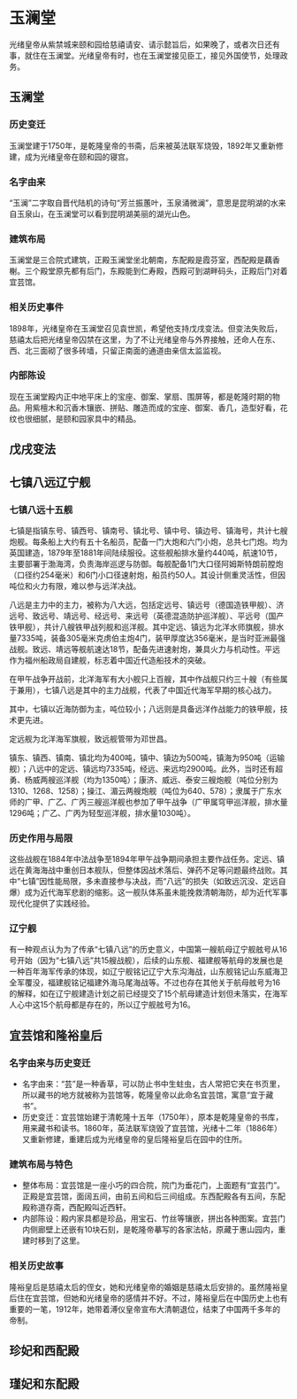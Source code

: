 # 玉澜堂

光绪皇帝从紫禁城来颐和园给慈禧请安、请示懿旨后，如果晚了，或者次日还有事，就住在玉澜堂。光绪皇帝有时，也在玉澜堂接见臣工，接见外国使节，处理政务。

## 玉澜堂

### 历史变迁
 
玉澜堂建于1750年，是乾隆皇帝的书斋，后来被英法联军烧毁，1892年又重新修建，成为光绪皇帝在颐和园的寝宫。
 
### 名字由来
 
“玉澜”二字取自晋代陆机的诗句“芳兰振蕙叶，玉泉涌微澜”，意思是昆明湖的水来自玉泉山，在玉澜堂可以看到昆明湖美丽的湖光山色。
 
### 建筑布局
 
玉澜堂是三合院式建筑，正殿玉澜堂坐北朝南，东配殿是霞芬室，西配殿是藕香榭。三个殿堂原先都有后门，东殿能到仁寿殿，西殿可到湖畔码头，正殿后门对着宜芸馆。
 
### 相关历史事件
 
1898年，光绪皇帝在玉澜堂召见袁世凯，希望他支持戊戌变法。但变法失败后，慈禧太后把光绪皇帝囚禁在这里，为了不让光绪皇帝与外界接触，还命人在东、西、北三面砌了很多砖墙，只留正南面的通道由亲信太监监视。
 
### 内部陈设
 
现在玉澜堂殿内正中地平床上的宝座、御案、掌扇、围屏等，都是乾隆时期的物品。用紫檀木和沉香木镶嵌、拼贴、雕造而成的宝座、御案、香几，造型好看，花纹也很细腻，是颐和园家具中的精品。

## 戊戌变法

## 七镇八远辽宁舰

### 七镇八远十五舰

七镇是指镇东号、镇西号、镇南号、镇北号、镇中号、镇边号、镇海号，共计七艘炮舰。每条船上大约有五十名船员，配备一门大炮和六门小炮，总共七门炮。均为英国建造，1879年至1881年间陆续服役。这些舰船排水量约440吨，航速10节，主要部署于渤海湾，负责海岸巡逻与防御。每舰配备1门大口径阿姆斯特朗前膛炮（口径约254毫米）和6门小口径速射炮，船员约50人。其设计侧重灵活性，但因吨位和火力有限，难以参与远洋决战。

八远是主力中的主力，被称为八大远，包括定远号、镇远号（德国造铁甲舰）、济远号、致远号、靖远号、经远号、来远号（英德混造防护巡洋舰）、平远号（国产铁甲舰），共计八艘铁甲战列舰和巡洋舰。其中定远、镇远为北洋水师旗舰，排水量7335吨，装备305毫米克虏伯主炮4门，装甲厚度达356毫米，是当时亚洲最强战舰。致远、靖远等舰航速达18节，配备先进速射炮，兼具火力与机动性。平远作为福州船政局自建舰，标志着中国近代造船技术的突破。

在甲午战争开战前，北洋海军有大小舰只上百艘，其中作战舰只约三十艘（有些属于兼用），七镇八远是其中的主力战舰，代表了中国近代海军早期的核心战力。

其中，七镇以近海防御为主，吨位较小；八远则是具备远洋作战能力的铁甲舰，技术更先进。

定远舰为北洋海军旗舰，致远舰管带为邓世昌。

镇东、镇西、镇南、镇北均为400吨，镇中、镇边为500吨，镇海为950吨（运输舰）；八远中的定远、镇远均7335吨，经远、来远均2900吨。此外，当时还有超勇、杨威两艘巡洋舰（均为1350吨）；康济、威远、泰安三艘炮舰（吨位分别为1310、1268、1258）；操江、湄云两艘炮舰（吨位为640、578）；隶属于广东水师的广甲、广乙、广丙三艘巡洋舰也参加了甲午战争（广甲属穹甲巡洋舰，排水量1296吨；广乙、广丙为轻型巡洋舰，排水量1030吨）。

### 历史作用与局限

这些战舰在1884年中法战争至1894年甲午战争期间承担主要作战任务。定远、镇远在黄海海战中重创日本舰队，但整体因战术落后、弹药不足等问题最终战败。其中“七镇”因性能局限，多未直接参与决战，而“八远”的损失（如致远沉没、定远自爆）成为近代海军悲剧的缩影。这一舰队体系虽未能挽救清朝海防，却为近代军事现代化提供了实践经验。

### 辽宁舰

有一种观点认为为了传承“七镇八远”的历史意义，中国第一艘航母辽宁舰舷号从16号开始（因为“七镇八远”共15艘战舰），后续的山东舰、福建舰等航母的发展也是一种百年海军传承的体现，如辽宁舰铭记辽宁大东沟海战，山东舰铭记山东威海卫全军覆没，福建舰铭记福建外海马尾海战等。不过也存在其他关于航母舷号为16的解释，如在辽宁舰建造计划之前已经提交了15个航母建造计划但未落实，在海军人心中这15个航母都是存在的，所以辽宁舰舷号为16。

## 宜芸馆和隆裕皇后
 
### 名字由来与历史变迁
 
- 名字由来：“芸”是一种香草，可以防止书中生蛀虫，古人常把它夹在书页里，所以藏书的地方就被称为芸馆等，乾隆皇帝以此命名宜芸馆，寓意“宜于藏书”。
- 历史变迁：宜芸馆始建于清乾隆十五年（1750年），原本是乾隆皇帝的书库，用来藏书和读书。1860年，英法联军烧毁了宜芸馆，光绪十二年（1886年）又重新修建，重建后成为光绪皇帝的皇后隆裕皇后在园中的住所。
 
### 建筑布局与特色
 
- 整体布局：宜芸馆是一座小巧的四合院，院门为垂花门，上面题有“宜芸门”。正殿是宜芸馆，面阔五间，由前五间和后三间组成。东西配殿各有五间，东配殿称道存斋，西配殿叫近西轩。 
- 内部陈设：殿内家具都是珍品，用宝石、竹丝等镶嵌，拼出各种图案。宜芸门内侧廊壁上还嵌有10块石刻，是乾隆帝摹写的各家法帖，原藏于惠山园内，重建时移到了这里。
 
### 相关历史故事
 
隆裕皇后是慈禧太后的侄女，她和光绪皇帝的婚姻是慈禧太后安排的。虽然隆裕皇后住在宜芸馆，但她和光绪皇帝的感情并不好。不过，隆裕皇后在中国历史上也有重要的一笔，1912年，她带着溥仪皇帝宣布大清朝退位，结束了中国两千多年的帝制。

## 珍妃和西配殿

## 瑾妃和东配殿